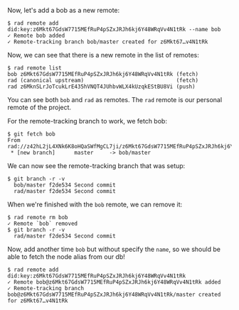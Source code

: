 Now, let's add a bob as a new remote:

```
$ rad remote add did:key:z6Mkt67GdsW7715MEfRuP4pSZxJRJh6kj6Y48WRqVv4N1tRk --name bob
✓ Remote bob added
✓ Remote-tracking branch bob/master created for z6Mkt67…v4N1tRk
```

Now, we can see that there is a new remote in the list of remotes:

```
$ rad remote list
bob z6Mkt67GdsW7715MEfRuP4pSZxJRJh6kj6Y48WRqVv4N1tRk (fetch)
rad (canonical upstream)                             (fetch)
rad z6MknSLrJoTcukLrE435hVNQT4JUhbvWLX4kUzqkEStBU8Vi (push)
```

You can see both `bob` and `rad` as remotes.  The `rad` remote is our personal
remote of the project.

For the remote-tracking branch to work, we fetch bob:

``` (stderr)
$ git fetch bob
From rad://z42hL2jL4XNk6K8oHQaSWfMgCL7ji/z6Mkt67GdsW7715MEfRuP4pSZxJRJh6kj6Y48WRqVv4N1tRk
 * [new branch]      master     -> bob/master
```

We can now see the remote-tracking branch that was setup:

```
$ git branch -r -v
  bob/master f2de534 Second commit
  rad/master f2de534 Second commit
```

When we're finished with the `bob` remote, we can remove it:

```
$ rad remote rm bob
✓ Remote `bob` removed
$ git branch -r -v
  rad/master f2de534 Second commit
```

Now, add another time `bob` but without specify the `name`, so we should be
able to fetch the node alias from our db!

```
$ rad remote add did:key:z6Mkt67GdsW7715MEfRuP4pSZxJRJh6kj6Y48WRqVv4N1tRk
✓ Remote bob@z6Mkt67GdsW7715MEfRuP4pSZxJRJh6kj6Y48WRqVv4N1tRk added
✓ Remote-tracking branch bob@z6Mkt67GdsW7715MEfRuP4pSZxJRJh6kj6Y48WRqVv4N1tRk/master created for z6Mkt67…v4N1tRk
```
